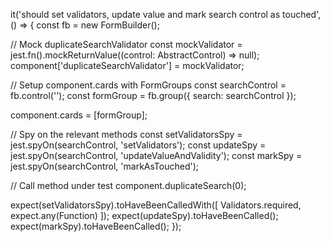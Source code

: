 it('should set validators, update value and mark search control as touched', () => {
  const fb = new FormBuilder();

  // Mock duplicateSearchValidator
  const mockValidator = jest.fn().mockReturnValue((control: AbstractControl) => null);
  component['duplicateSearchValidator'] = mockValidator;

  // Setup component.cards with FormGroups
  const searchControl = fb.control('');
  const formGroup = fb.group({ search: searchControl });

  component.cards = [formGroup];
  
  // Spy on the relevant methods
  const setValidatorsSpy = jest.spyOn(searchControl, 'setValidators');
  const updateSpy = jest.spyOn(searchControl, 'updateValueAndValidity');
  const markSpy = jest.spyOn(searchControl, 'markAsTouched');

  // Call method under test
  component.duplicateSearch(0);

  expect(setValidatorsSpy).toHaveBeenCalledWith([
    Validators.required,
    expect.any(Function)
  ]);
  expect(updateSpy).toHaveBeenCalled();
  expect(markSpy).toHaveBeenCalled();
});